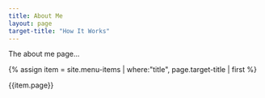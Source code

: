 ```yaml
---
title: About Me
layout: page
target-title: "How It Works"
---
```


The about me page...

{% assign item = site.menu-items | where:"title", page.target-title | first %}

{{item.page}}